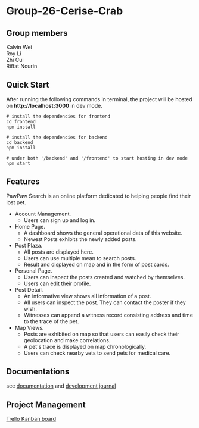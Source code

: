 # Group-26-Cerise-Crab
## Group members
Kalvin Wei  
Roy Li  
Zhi Cui  
Riffat Nourin

## Quick Start
After running the following commands in terminal, the project will be hosted on **http://localhost:3000** in dev mode.
```shell
# install the dependencies for frontend
cd frontend
npm install

# install the dependencies for backend
cd backend
npm install

# under both '/backend' and '/frontend' to start hosting in dev mode
npm start
```

## Features
PawPaw Search is an online platform dedicated to helping people find their lost pet.

- Account Management. 
  - Users can sign up and log in.
- Home Page. 
  - A dashboard shows the general operational data of this website.  
  - Newest Posts exhibits the newly added posts. 
- Post Plaza. 
  - All posts are displayed here.  
  - Users can use multiple mean to search posts.  
  - Result and displayed on map and in the form of post cards.
- Personal Page.
  - Users can inspect the posts created and watched by themselves.
  - Users can edit their profile.
- Post Detail.
  - An informative view shows all information of a post.  
  - All users can inspect the post. They can contact the poster if they wish.  
  - Witnesses can append a witness record consisting address and time to the trace of the pet.
- Map Views.  
  - Posts are exhibited on map so that users can easily check their geolocation and make correlations.  
  - A pet's trace is displayed on map chronologically. 
  - Users can check nearby vets to send pets for medical care.
    

## Documentations
see [documentation](docs/documentation.md) and  [development journal](docs/journal.md)

## Project Management
[Trello Kanban board](https://trello.com/b/Z21kdnrB/pawpaw-search)

